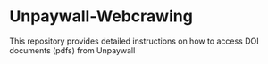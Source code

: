 # Unpaywall-Webcrawing
This repository provides detailed instructions on how to access DOI documents (pdfs) from Unpaywall
